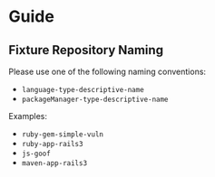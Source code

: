 # Guide

## Fixture Repository Naming

Please use one of the following naming conventions:

* `language-type-descriptive-name`
* `packageManager-type-descriptive-name`

Examples:

* `ruby-gem-simple-vuln`
* `ruby-app-rails3`
* `js-goof`
* `maven-app-rails3`
